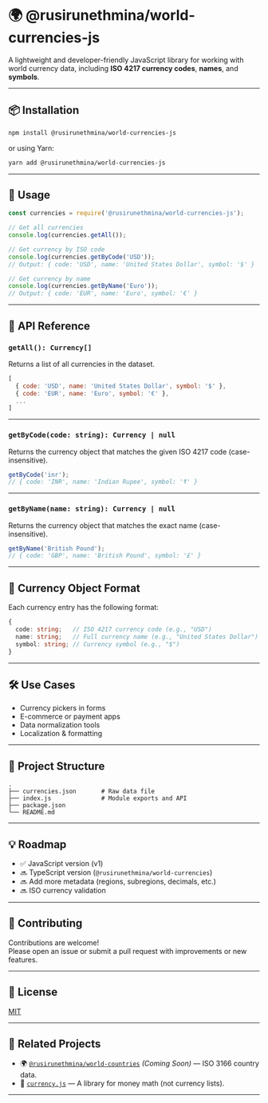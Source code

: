 # 🌍 @rusirunethmina/world-currencies-js

A lightweight and developer-friendly JavaScript library for working with world currency data, including **ISO 4217 currency codes**, **names**, and **symbols**.

---

## 📦 Installation

```bash
npm install @rusirunethmina/world-currencies-js
```

or using Yarn:

```bash
yarn add @rusirunethmina/world-currencies-js
```

---

## 🔧 Usage

```js
const currencies = require('@rusirunethmina/world-currencies-js');

// Get all currencies
console.log(currencies.getAll());

// Get currency by ISO code
console.log(currencies.getByCode('USD'));
// Output: { code: 'USD', name: 'United States Dollar', symbol: '$' }

// Get currency by name
console.log(currencies.getByName('Euro'));
// Output: { code: 'EUR', name: 'Euro', symbol: '€' }
```

---

## 📘 API Reference

### `getAll(): Currency[]`

Returns a list of all currencies in the dataset.

```js
[
  { code: 'USD', name: 'United States Dollar', symbol: '$' },
  { code: 'EUR', name: 'Euro', symbol: '€' },
  ...
]
```

---

### `getByCode(code: string): Currency | null`

Returns the currency object that matches the given ISO 4217 code (case-insensitive).

```js
getByCode('inr');
// { code: 'INR', name: 'Indian Rupee', symbol: '₹' }
```

---

### `getByName(name: string): Currency | null`

Returns the currency object that matches the exact name (case-insensitive).

```js
getByName('British Pound');
// { code: 'GBP', name: 'British Pound', symbol: '£' }
```

---

## 🧾 Currency Object Format

Each currency entry has the following format:

```ts
{
  code: string;   // ISO 4217 currency code (e.g., "USD")
  name: string;   // Full currency name (e.g., "United States Dollar")
  symbol: string; // Currency symbol (e.g., "$")
}
```

---

## 🛠 Use Cases

- Currency pickers in forms
- E-commerce or payment apps
- Data normalization tools
- Localization & formatting

---

## 📁 Project Structure

```
.
├── currencies.json       # Raw data file
├── index.js              # Module exports and API
├── package.json
└── README.md
```

---

## 💡 Roadmap

- ✅ JavaScript version (v1)
- 🔜 TypeScript version (`@rusirunethmina/world-currencies`)
- 🔜 Add more metadata (regions, subregions, decimals, etc.)
- 🔜 ISO currency validation

---

## 👫 Contributing

Contributions are welcome!  
Please open an issue or submit a pull request with improvements or new features.

---

## 📜 License

[MIT](./LICENSE)

---

## 🔗 Related Projects

- 🌍 [`@rusirunethmina/world-countries`](https://www.npmjs.com/package/@rusirunethmina/world-countries) *(Coming Soon)* — ISO 3166 country data.
- 💸 [`currency.js`](https://www.npmjs.com/package/currency.js) — A library for money math (not currency lists).

---
